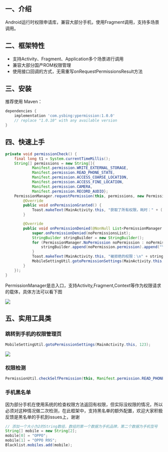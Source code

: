 ## 一、介绍
Android运行时权限申请库，兼容大部分手机，使用Fragment调用，支持多场景调用。

## 二、框架特性
* 支持Activity、Fragment、Application多个场景进行调用
* 兼容大部分国产ROM权限管理
* 使用接口回调的方式，无需重写onRequestPermissionsResult方法

## 三、安装
推荐使用 Maven：
``` gradle
dependencies {
    implementation 'com.ysbing:ypermission:1.0.0'
    // replace "1.0.10" with any available version
}
```

## 四、快速上手
``` java
private void permissionCheck() {
    final long t1 = System.currentTimeMillis();
    String[] permissions = new String[]{
            Manifest.permission.WRITE_EXTERNAL_STORAGE,
            Manifest.permission.READ_PHONE_STATE,
            Manifest.permission.ACCESS_COARSE_LOCATION,
            Manifest.permission.ACCESS_FINE_LOCATION,
            Manifest.permission.CAMERA,
            Manifest.permission.RECORD_AUDIO};
    PermissionManager.requestPermission(this, permissions, new PermissionManager.PermissionsListener() {
        @Override
        public void onPermissionGranted() {
            Toast.makeText(MainActivity.this, "获取了所有权限，耗时：" + (System.currentTimeMillis() - t1), Toast.LENGTH_LONG).show();
        }

        @Override
        public void onPermissionDenied(@NonNull List<PermissionManager.NoPermission> noPermissionsList) {
            super.onPermissionDenied(noPermissionsList);
            StringBuilder stringBuilder = new StringBuilder();
            for (PermissionManager.NoPermission noPermission : noPermissionsList) {
                stringBuilder.append(noPermission.permission).append("\n");
            }
            Toast.makeText(MainActivity.this, "被拒绝的权限：\n" + stringBuilder.toString(), Toast.LENGTH_LONG).show();
            MobileSettingUtil.gotoPermissionSettings(MainActivity.this, 123);
        }
    });
}
```
PermissionManager是总入口，支持Activity,Fragment,Context等作为权限请求的载体，具体方法可以看下图

![](https://github.com/ysbing/YPermission/wiki/assets/img_PermissionManager.png)

## 五、实用工具类
### 跳转到手机的权限管理页

``` java
MobileSettingUtil.gotoPermissionSettings(MainActivity.this, 123);
```

![](https://github.com/ysbing/YPermission/wiki/assets/img_MobileSettingUtil.png)
### 权限检测

``` java
PermissionUtil.checkSelfPermission(this, Manifest.permission.READ_PHONE_STATE);
```
### 手机黑名单
因为部分手机在使用系统的检查权限方法返回有权限，但实际没权限的情况，所以必须对这种情况做二次检测，在此框架中，支持黑名单的额外配置，欢迎大家积极反馈是黑名单的手机到issues上，谢谢

``` java
// 添加一个大小为2的String数组，数组的第一个数据为手机品牌，第二个数据为手机型号
String[] mobile = new String[2];
mobile[0] = "OPPO";
mobile[1] = "OPPO R9S";
Blacklist.mobiles.add(mobile);
```
